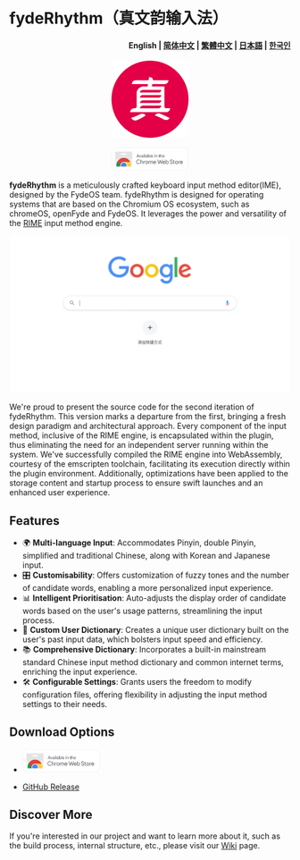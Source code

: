 # fydeRhythm（真文韵输入法）
<h4 align="right">
  <strong>English</strong> | 
  <a href="https://github.com/FydeOS/fydeRhythm/blob/master/README-ZH_CN.md">简体中文</a> | 
  <a href="https://github.com/FydeOS/fydeRhythm/blob/master/README-ZH_TW.md">繁體中文</a> | 
  <a href="https://github.com/FydeOS/fydeRhythm/blob/master/README-JA.md">日本語</a> | 
  <a href="https://github.com/FydeOS/fydeRhythm/blob/master/README-KO.md">한국인</a>
</h4>

<p align="center"><img src="https://raw.githubusercontent.com/FydeOS/fydeRhythm/refs/heads/master/media/fyderhythm_logo.png" width=138/></p>


<p align="center">
    <a href="https://chrome.google.com/webstore/detail/%E7%9C%9F%E6%96%87%E9%9F%B5%E8%BE%93%E5%85%A5%E6%B3%95/ppgpjbgimfloenilfemmcejiiokelkni">
    <img src="https://raw.githubusercontent.com/FydeOS/fydeRhythm/refs/heads/master/media/chromewebstore.png"raw=true width=138 alt="Download for Chrome" /></a>
</p>


**fydeRhythm** is a meticulously crafted keyboard input method editor(IME), designed by the FydeOS team. fydeRhythm is designed for operating systems that are based on the Chromium OS ecosystem, such as chromeOS, openFyde and FydeOS. It leverages the power and versatility of the [RIME](https://rime.im/) input method engine.


<p align="center">
<a >
    <img src="https://raw.githubusercontent.com/FydeOS/fydeRhythm/refs/heads/master/media/fyderhythm_demo.gif" alt="fydeRhythm Demo" width="500">
</a>
</p>

We're proud to present the source code for the second iteration of fydeRhythm. This version marks a departure from the first, bringing a fresh design paradigm and architectural approach. Every component of the input method, inclusive of the RIME engine, is encapsulated within the plugin, thus eliminating the need for an independent server running within the system. We've successfully compiled the RIME engine into WebAssembly, courtesy of the emscripten toolchain, facilitating its execution directly within the plugin environment. Additionally, optimizations have been applied to the storage content and startup process to ensure swift launches and an enhanced user experience.

## Features
- 🌍 **Multi-language Input**: Accommodates Pinyin, double Pinyin, simplified and traditional Chinese, along with Korean and Japanese input.
- 🎛️ **Customisability**: Offers customization of fuzzy tones and the number of candidate words, enabling a more personalized input experience.
- 📊 **Intelligent Prioritisation**: Auto-adjusts the display order of candidate words based on the user's usage patterns, streamlining the input process.
- 🧠 **Custom User Dictionary**: Creates a unique user dictionary built on the user's past input data, which bolsters input speed and efficiency.
- 📚 **Comprehensive Dictionary**: Incorporates a built-in mainstream standard Chinese input method dictionary and common internet terms, enriching the input experience.
- 🛠️ **Configurable Settings**: Grants users the freedom to modify configuration files, offering flexibility in adjusting the input method settings to their needs.

## Download Options
- <a href="https://chrome.google.com/webstore/detail/%E7%9C%9F%E6%96%87%E9%9F%B5%E8%BE%93%E5%85%A5%E6%B3%95/ppgpjbgimfloenilfemmcejiiokelkni">
    <img src="https://raw.githubusercontent.com/FydeOS/fydeRhythm/refs/heads/master/media/chromewebstore.png" alt="Chrome Web Store" width="138">
</a>

- [GitHub Release](https://github.com/FydeOS/fydeRhythm/releases)

## Discover More
If you're interested in our project and want to learn more about it, such as the build process, internal structure, etc., please visit our [Wiki](https://github.com/FydeOS/fydeRhythm/wiki) page.
